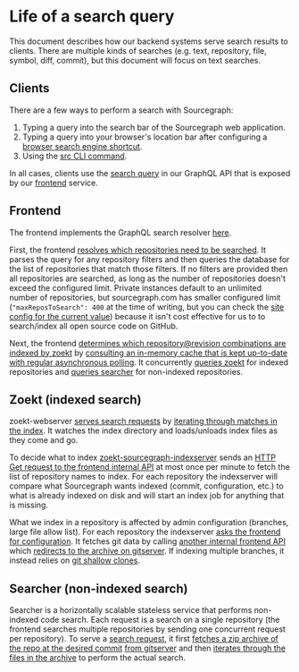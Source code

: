 # Life of a search query

This document describes how our backend systems serve search results to clients. There are multiple kinds of searches (e.g. text, repository, file, symbol, diff, commit), but this document will focus on text searches.

## Clients

There are a few ways to perform a search with Sourcegraph:

1. Typing a query into the search bar of the Sourcegraph web application.
2. Typing a query into your browser's location bar after configuring a [browser search engine shortcut](https://docs.sourcegraph.com/integration/browser_search_engine).
3. Using the [src CLI command](https://github.com/sourcegraph/src-cli).

In all cases, clients use the [search query](https://sourcegraph.com/search?q=repo:%5Egithub%5C.com/sourcegraph/sourcegraph%24+file:schema.graphql&patternType=literal) in our GraphQL API that is exposed by our [frontend](https://sourcegraph.com/github.com/sourcegraph/sourcegraph/-/tree/cmd/frontend) service.

## Frontend

The frontend implements the GraphQL search resolver [here](https://sourcegraph.com/search?q=repo:%5Egithub%5C.com/sourcegraph/sourcegraph%24+func+%28r+*schemaResolver%29+Search%28).

First, the frontend [resolves which repositories need to be searched](https://sourcegraph.com/search?q=repo:%5Egithub%5C.com/sourcegraph/sourcegraph%24+func+%28r+*searchResolver%29+resolveRepositories%28&patternType=literal). It parses the query for any repository filters and then queries the database for the list of repositories that match those filters. If no filters are provided then all repositories are searched, as long as the number of repositories doesn't exceed the configured limit. Private instances default to an unlimited number of repositories, but sourcegraph.com has smaller configured limit (`"maxReposToSearch": 400` at the time of writing, but you can check the [site config for the current value](https://sourcegraph.com/site-admin/configuration)) because it isn't cost effective for us to to search/index all open source code on GitHub.

Next, the frontend [determines which repository@revision combinations are indexed by zoekt](https://sourcegraph.com/search?q=repo:%5Egithub%5C.com/sourcegraph/sourcegraph%24+"zoektIndexedRepos%28"+file:textsearch%5C.go) by [consulting an in-memory cache that is kept up-to-date with regular asynchronous polling](https://sourcegraph.com/search?q=repo:%5Egithub%5C.com/sourcegraph/sourcegraph%24+"%29+start%28"+file:text.go). It concurrently [queries zoekt](https://sourcegraph.com/search?q=repo:%5Egithub%5C.com/sourcegraph/sourcegraph%24+%22zoektSearchHEAD%28%22+file:textsearch%5C.go) for indexed repositories and [queries searcher](https://sourcegraph.com/search?q=repo:%5Egithub%5C.com/sourcegraph/sourcegraph%24+"+searchFilesInRepo%28"+file:textsearch%5C.go) for non-indexed repositories.

## Zoekt (indexed search)

zoekt-webserver [serves search requests](https://sourcegraph.com/search?q=repo:%5Egithub%5C.com/sourcegraph/zoekt%24+"serveSearchErr%28") by [iterating through matches in the index](https://sourcegraph.com/search?q=repo:%5Egithub%5C.com/sourcegraph/zoekt%24+"func+%28d+*indexData%29+Search"). It watches the index directory and loads/unloads index files as they come and go.

To decide what to index [zoekt-sourcegraph-indexserver](https://sourcegraph.com/github.com/sourcegraph/zoekt/-/tree/cmd/zoekt-sourcegraph-indexserver) sends an [HTTP Get request to the frontend internal API](https://sourcegraph.com/search?q=r:github.com/sourcegraph/+-file:%28test%7Cspec%29+%22/repos/index%22+fork:yes&patternType=regexp) at most once per minute to fetch the list of repository names to index. For each repository the indexserver will compare what Sourcegraph wants indexed (commit, configuration, etc.) to what is already indexed on disk and will start an index job for anything that is missing.

What we index in a repository is affected by admin configuration (branches, large file allow list). For each repository the indexserver [asks the frontend for configuration](https://sourcegraph.com/search?q=r:github.com/sourcegraph/+-file:%28test%7Cspec%29+%22/search/configuration%22+fork:yes&patternType=regexp).
It fetches git data by calling [another internal frontend API](https://sourcegraph.com/search?q=repo:%5Egithub%5C.com/sourcegraph/zoekt%24+"func+tarballURL") which [redirects to the archive on gitserver](https://sourcegraph.com/search?q=repo:%5Egithub%5C.com/sourcegraph/sourcegraph%24+"func+serveGitTar%28"+). If indexing multiple branches, it instead relies on [git shallow clones](https://sourcegraph.com/search?q=repo:%5Egithub%5C.com/sourcegraph/sourcegraph%24+GitUploadPack&patternType=literal).

## Searcher (non-indexed search)

Searcher is a horizontally scalable stateless service that performs non-indexed code search. Each request is a search on a single repository (the frontend searches multiple repositories by sending one concurrent request per repository). To serve a [search request](https://sourcegraph.com/search?q=repo:%5Egithub%5C.com/sourcegraph/sourcegraph%24+file:search/search.go+"s.search"), it first [fetches a zip archive of the repo at the desired commit](https://sourcegraph.com/github.com/sourcegraph/sourcegraph/-/blob/cmd/searcher/search/search.go#L190-199) [from gitserver](https://sourcegraph.com/search?q=repo:%5Egithub%5C.com/sourcegraph/sourcegraph%24+%22FetchTar:%22+file:searcher/main.go) and then [iterates through the files in the archive](https://sourcegraph.com/search?q=repo:%5Egithub%5C.com/sourcegraph/sourcegraph%24+%22func+concurrentFind%28%22) to perform the actual search.
